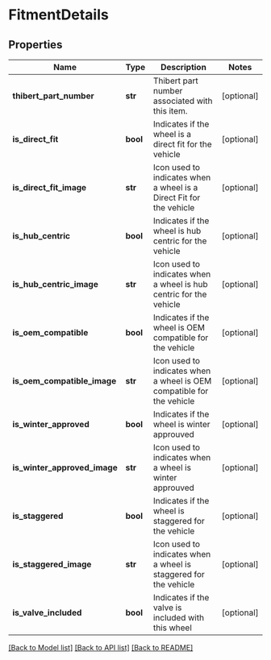 # FitmentDetails

## Properties
Name | Type | Description | Notes
------------ | ------------- | ------------- | -------------
**thibert_part_number** | **str** | Thibert part number associated with this item. | [optional] 
**is_direct_fit** | **bool** | Indicates if the wheel is a direct fit for the vehicle | [optional] 
**is_direct_fit_image** | **str** | Icon used to indicates when a wheel is a Direct Fit for the vehicle | [optional] 
**is_hub_centric** | **bool** | Indicates if the wheel is hub centric for the vehicle | [optional] 
**is_hub_centric_image** | **str** | Icon used to indicates when a wheel is hub centric for the vehicle | [optional] 
**is_oem_compatible** | **bool** | Indicates if the wheel is OEM compatible for the vehicle | [optional] 
**is_oem_compatible_image** | **str** | Icon used to indicates when a wheel is OEM compatible for the vehicle | [optional] 
**is_winter_approved** | **bool** | Indicates if the wheel is winter approuved | [optional] 
**is_winter_approved_image** | **str** | Icon used to indicates when a wheel is winter approuved | [optional] 
**is_staggered** | **bool** | Indicates if the wheel is staggered for the vehicle | [optional] 
**is_staggered_image** | **str** | Icon used to indicates when a wheel is staggered for the vehicle | [optional] 
**is_valve_included** | **bool** | Indicates if the valve is included with this wheel | [optional] 

[[Back to Model list]](../README.md#documentation-for-models) [[Back to API list]](../README.md#documentation-for-api-endpoints) [[Back to README]](../README.md)

